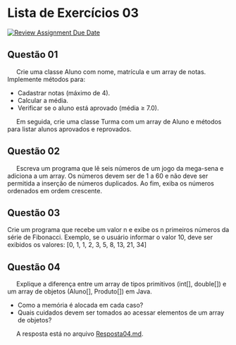# Lista de Exercícios 03

[![Review Assignment Due Date](https://classroom.github.com/assets/deadline-readme-button-22041afd0340ce965d47ae6ef1cefeee28c7c493a6346c4f15d667ab976d596c.svg)](https://classroom.github.com/a/T2vUNN1h)

## Questão 01

$\quad$ Crie uma classe Aluno com nome, matrícula e um array de notas. Implemente métodos para:

* Cadastrar notas (máximo de 4).
* Calcular a média.
* Verificar se o aluno está aprovado (média ≥ 7.0).

$\quad$ Em seguida, crie uma classe Turma com um array de Aluno e métodos para listar alunos aprovados e reprovados.

## Questão 02

$\quad$ Escreva um programa que lê seis números de um jogo da mega-sena e adiciona a um array. Os números devem ser de 1 a 60 e não deve ser permitida a inserção de números duplicados. Ao fim, exiba os números ordenados em ordem crescente.

## Questão 03

Crie um programa que recebe um valor n e exibe os n primeiros números da série de Fibonacci. Exemplo, se o usuário informar o valor 10, deve ser exibidos os valores:
\[0, 1, 1, 2, 3, 5, 8, 13, 21, 34]

## Questão 04

$\quad$ Explique a diferença entre um array de tipos primitivos (int[], double[]) e um array de objetos (Aluno[], Produto[]) em Java. 

* Como a memória é alocada em cada caso?
* Quais cuidados devem ser tomados ao acessar elementos de um array de objetos?

$\quad$ A resposta está no arquivo [Resposta04.md](questao04/Resposta04.md).

